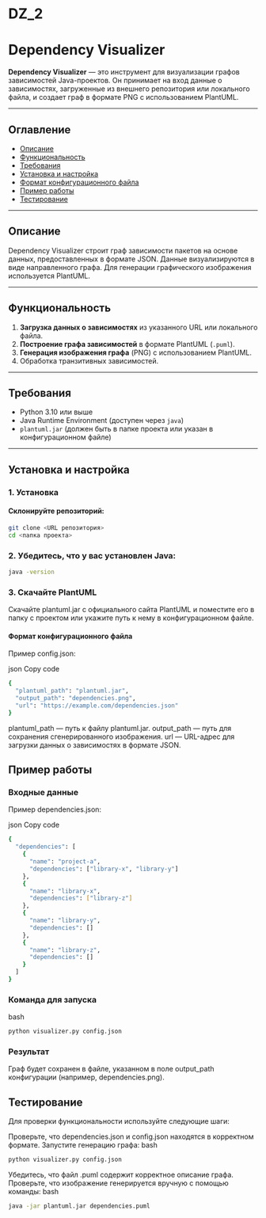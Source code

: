 # DZ_2
# Dependency Visualizer

**Dependency Visualizer** — это инструмент для визуализации графов зависимостей Java-проектов. Он принимает на вход данные о зависимостях, загруженные из внешнего репозитория или локального файла, и создает граф в формате PNG с использованием PlantUML.

---

## Оглавление

- [Описание](#описание)
- [Функциональность](#функциональность)
- [Требования](#требования)
- [Установка и настройка](#установка-и-настройка)
- [Формат конфигурационного файла](#формат-конфигурационного-файла)
- [Пример работы](#пример-работы)
- [Тестирование](#тестирование)

---

## Описание

Dependency Visualizer строит граф зависимости пакетов на основе данных, предоставленных в формате JSON. Данные визуализируются в виде направленного графа. Для генерации графического изображения используется PlantUML.

---

## Функциональность

1. **Загрузка данных о зависимостях** из указанного URL или локального файла.
2. **Построение графа зависимостей** в формате PlantUML (`.puml`).
3. **Генерация изображения графа** (PNG) с использованием PlantUML.
4. Обработка транзитивных зависимостей.

---

## Требования

- Python 3.10 или выше
- Java Runtime Environment (доступен через `java`)
- `plantuml.jar` (должен быть в папке проекта или указан в конфигурационном файле)

---

## Установка и настройка

### 1. Установка
#### Склонируйте репозиторий:
```bash
git clone <URL репозитория>
cd <папка проекта>
```
### 2. Убедитесь, что у вас установлен Java:
```bash
java -version
```
### 3. Скачайте PlantUML
Скачайте plantuml.jar с официального сайта PlantUML и поместите его в папку с проектом или укажите путь к нему в конфигурационном файле.
#### Формат конфигурационного файла
Пример config.json:

json
Copy code
```bash
{
  "plantuml_path": "plantuml.jar",
  "output_path": "dependencies.png",
  "url": "https://example.com/dependencies.json"
}
```

plantuml_path — путь к файлу plantuml.jar.
output_path — путь для сохранения сгенерированного изображения.
url — URL-адрес для загрузки данных о зависимостях в формате JSON.

## Пример работы
### Входные данные
Пример dependencies.json:

json
Copy code
```bash
{
  "dependencies": [
    {
      "name": "project-a",
      "dependencies": ["library-x", "library-y"]
    },
    {
      "name": "library-x",
      "dependencies": ["library-z"]
    },
    {
      "name": "library-y",
      "dependencies": []
    },
    {
      "name": "library-z",
      "dependencies": []
    }
  ]
}
```

### Команда для запуска
bash
```bash
python visualizer.py config.json
```
### Результат
Граф будет сохранен в файле, указанном в поле output_path конфигурации (например, dependencies.png).

## Тестирование
Для проверки функциональности используйте следующие шаги:

Проверьте, что dependencies.json и config.json находятся в корректном формате.
Запустите генерацию графа:
bash
```bash
python visualizer.py config.json
```
Убедитесь, что файл .puml содержит корректное описание графа.
Проверьте, что изображение генерируется вручную с помощью команды:
bash
```bash
java -jar plantuml.jar dependencies.puml
```
